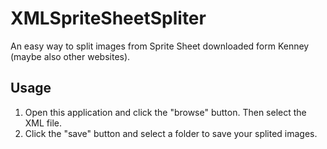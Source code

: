 # XMLSpriteSheetSpliter

An easy way to split images from Sprite Sheet downloaded form Kenney (maybe also other websites).

## Usage

1. Open this application and click the "browse" button. Then select the XML file.
2. Click the "save" button and select a folder to save your splited images.